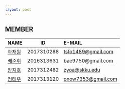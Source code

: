 ```yaml
---
layout: post
---
```


## MEMBER

**NAME**  | **ID**         | **E-MAIL**
----- | ---------- | :-------------------
[곽재원](https://github.com/tsfo1489) | 2017310288 | tsfo1489@gmail.com
[배준휘](https://github.com/BJH9750) | 2016313631 | bae9750@gmail.com 
[장지호](https://github.com/zyoa) | 2017312482 | zyoa@skku.edu
[정태우](https://github.com/EherSenaw) | 2017313120 | onow7353@gmail.com
